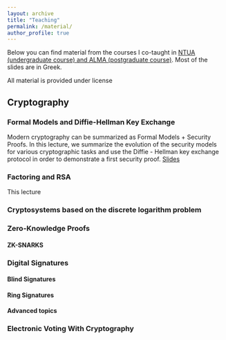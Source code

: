 ```yaml
---
layout: archive
title: "Teaching"
permalink: /material/
author_profile: true
---
```


Below you can find material from the courses I co-taught in [NTUA (undergraduate course) and ALMA (postgraduate course)](https://courses.corelab.ntua.gr/crypto/). Most of the slides are in Greek.

All material is provided under license 

## Cryptography

### Formal Models and Diffie-Hellman Key Exchange

Modern cryptography can be summarized as Formal Models + Security Proofs. In this lecture, we summarize the evolution of the security models for various cryptographic tasks and use the Diffie - Hellman key exchange protocol in order to demonstrate a first security proof. [Slides](/files/teaching/cryptoFormalModels.pdf)

### Factoring and RSA

This lecture 

### Cryptosystems based on the discrete logarithm problem

### Zero-Knowledge Proofs

#### ZK-SNARKS

### Digital Signatures

#### Blind Signatures

#### Ring Signatures

#### Advanced topics

### Electronic Voting With Cryptography

